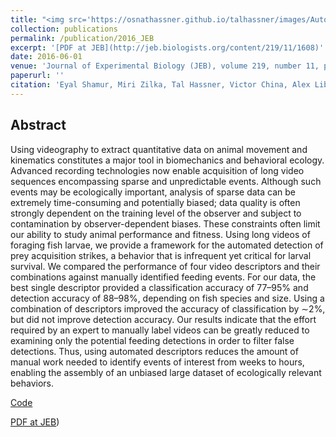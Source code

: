 ```yaml
---
title: "<img src='https://osnathassner.github.io/talhassner/images/Automated detection - Icon.jpg' width='80'> Automated detection of feeding strikes by larval fish using continuous high-speed digital video: a novel method to extract quantitative data from fast, sparse kinematic events"
collection: publications
permalink: /publication/2016_JEB
excerpt: '[PDF at JEB](http://jeb.biologists.org/content/219/11/1608)'
date: 2016-06-01
venue: 'Journal of Experimental Biology (JEB), volume 219, number 11, pp. 1608--1617'
paperurl: ''
citation: 'Eyal Shamur, Miri Zilka, Tal Hassner, Victor China, Alex Liberzon, and Roi Holzman. (2016). &quot;Automated detection of feeding strikes by larval fish using continuous high-speed digital video: a novel method to extract quantitative data from fast, sparse kinematic events.&quot; <i>Journal of Experimental Biology (JEB), volume 219, number 11, pp. 1608--1617</i>.'
---
```


Abstract
------
Using videography to extract quantitative data on animal movement and kinematics constitutes a major tool in biomechanics and behavioral ecology. Advanced recording technologies now enable acquisition of long video sequences encompassing sparse and unpredictable events. Although such events may be ecologically important, analysis of sparse data can be extremely time-consuming and potentially biased; data quality is often strongly dependent on the training level of the observer and subject to contamination by observer-dependent biases. These constraints often limit our ability to study animal performance and fitness. Using long videos of foraging fish larvae, we provide a framework for the automated detection of prey acquisition strikes, a behavior that is infrequent yet critical for larval survival. We compared the performance of four video descriptors and their combinations against manually identified feeding events. For our data, the best single descriptor provided a classification accuracy of 77–95% and detection accuracy of 88–98%, depending on fish species and size. Using a combination of descriptors improved the accuracy of classification by ∼2%, but did not improve detection accuracy. Our results indicate that the effort required by an expert to manually label videos can be greatly reduced to examining only the potential feeding detections in order to filter false detections. Thus, using automated descriptors reduces the amount of manual work needed to identify events of interest from weeks to hours, enabling the assembly of an unbiased large dataset of ecologically relevant behaviors.


[Code](https://github.com/EyalShamur/Identification-of-Larval-feeding-strikes)

[PDF at JEB](http://jeb.biologists.org/content/219/11/1608))
